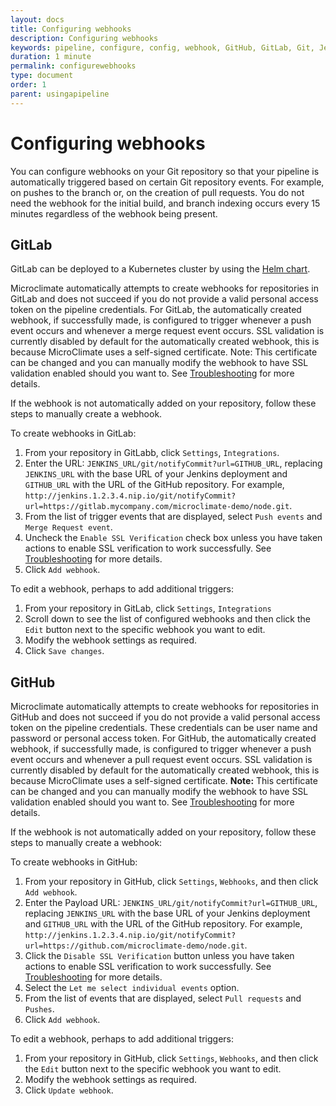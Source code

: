 ```yaml
---
layout: docs
title: Configuring webhooks
description: Configuring webhooks
keywords: pipeline, configure, config, webhook, GitHub, GitLab, Git, Jenkins, pipeline, Kubernetes, Helm chart
duration: 1 minute
permalink: configurewebhooks
type: document
order: 1
parent: usingapipeline
---
```


# Configuring webhooks

You can configure webhooks on your Git repository so that your pipeline is automatically triggered based on certain Git repository events. For example, on pushes to the branch or, on the creation of pull requests. You do not need the webhook for the initial build, and branch indexing occurs every 15 minutes regardless of the webhook being present.

## GitLab

GitLab can be deployed to a Kubernetes cluster by using the [Helm chart](https://docs.gitlab.com/ce/install/kubernetes/gitlab_omnibus.html).

Microclimate automatically attempts to create webhooks for repositories in GitLab and does not succeed if you do not provide a valid personal access token on the pipeline credentials. For GitLab, the automatically created webhook, if successfully made, is configured to trigger whenever a push event occurs and whenever a merge request event occurs. SSL validation is currently disabled by default for the automatically created webhook, this is because MicroClimate uses a self-signed certificate.  Note: This certificate can be changed and you can manually modify the webhook to have SSL validation enabled should you want to. See [Troubleshooting](troubleshooting) for more details.

If the webhook is not automatically added on your repository, follow these steps to manually create a webhook.

To create webhooks in GitLab:

1. From your repository in GitLabb, click `Settings`, `Integrations`.
2. Enter the URL: `JENKINS_URL/git/notifyCommit?url=GITHUB_URL`, replacing `JENKINS_URL` with the base URL of your Jenkins deployment and `GITHUB_URL` with the URL of the GitHub repository. For example, `http://jenkins.1.2.3.4.nip.io/git/notifyCommit?url=https://gitlab.mycompany.com/microclimate-demo/node.git`.
3. From the list of trigger events that are displayed, select `Push events` and `Merge Request event`.
4. Uncheck the `Enable SSL Verification` check box unless you have taken actions to enable SSL verification to work successfully. See [Troubleshooting](troubleshooting) for more details.
5. Click `Add webhook`.

To edit a webhook, perhaps to add additional triggers:

1. From your repository in GitLab, click `Settings`, `Integrations`
2. Scroll down to see the list of configured webhooks and then click the `Edit` button next to the specific webhook you want to edit.
2. Modify the webhook settings as required.
3. Click `Save changes`.

## GitHub

Microclimate automatically attempts to create webhooks for repositories in GitHub and does not succeed if you do not provide a valid personal access token on the pipeline credentials. These credentials can be user name and password or personal access token. For GitHub, the automatically created webhook, if successfully made, is configured to trigger whenever a push event occurs and whenever a pull request event occurs. SSL validation is currently disabled by default for the automatically created webhook, this is because MicroClimate uses a self-signed certificate. **Note:** This certificate can be changed and you can manually modify the webhook to have SSL validation enabled should you want to. See [Troubleshooting](troubleshooting) for more details.

If the webhook is not automatically added on your repository, follow these steps to manually create a webhook:

To create webhooks in GitHub:

1. From your repository in GitHub, click `Settings`, `Webhooks`, and then click `Add webhook`.
2. Enter the Payload URL: `JENKINS_URL/git/notifyCommit?url=GITHUB_URL`, replacing `JENKINS_URL` with the base URL of your Jenkins deployment and `GITHUB_URL` with the URL of the GitHub repository. For example, `http://jenkins.1.2.3.4.nip.io/git/notifyCommit?url=https://github.com/microclimate-demo/node.git`.
3. Click the `Disable SSL Verification` button unless you have taken actions to enable SSL verification to work successfully. See [Troubleshooting](troubleshooting) for more details.
4. Select the `Let me select individual events` option.
5. From the list of events that are displayed, select `Pull requests` and `Pushes`.
6. Click `Add webhook`.

To edit a webhook, perhaps to add additional triggers:

1. From your repository in GitHub, click `Settings`, `Webhooks`, and then click the `Edit` button next to the specific webhook you want to edit.
2. Modify the webhook settings as required.
3. Click `Update webhook`.
